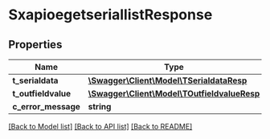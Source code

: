 # SxapioegetseriallistResponse

## Properties
Name | Type | Description | Notes
------------ | ------------- | ------------- | -------------
**t_serialdata** | [**\Swagger\Client\Model\TSerialdataResp**](TSerialdataResp.md) |  | [optional] 
**t_outfieldvalue** | [**\Swagger\Client\Model\TOutfieldvalueResp**](TOutfieldvalueResp.md) |  | [optional] 
**c_error_message** | **string** |  | [optional] 

[[Back to Model list]](../README.md#documentation-for-models) [[Back to API list]](../README.md#documentation-for-api-endpoints) [[Back to README]](../README.md)


